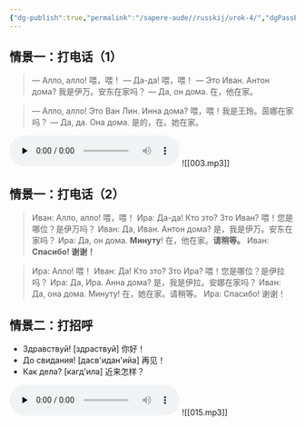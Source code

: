 ```yaml
---
{"dg-publish":true,"permalink":"/sapere-aude//russkij/urok-4/","dgPassFrontmatter":true}
---
```


## 情景一：打电话（1）

> — Алло, алло! 喂，喂！
> — Да-да! 喂，喂！
> — Это Иван. Антон дома? 我是伊万。安东在家吗？
> — Да, он дома. 在，他在家。

> — Алло, алло! Это Ван Лин. Инна дома? 喂，喂！我是王玲。茵娜在家吗？
> — Да, да. Она дома. 是的，在。她在家。


<audio id="audio" controls="" preload="none">
<source id="mp3" src="https://huangyahui.com/img/user/TARDIS/Assets/2023/003.mp3">
</audio>
![[003.mp3]]

## 情景一：打电话（2）

> Иван: Алло, алло! 喂，喂！
> Ира: Да-да! Кто зто? Зто Иван? 喂！您是哪位？是伊万吗？
> Иван: Да, Иван. Антон дома? 是，我是伊万。安东在家吗？
> Ира: Да, он дома. **Минуту**! 在，他在家。**请稍等。**
> Иван: **Спасибо! 谢谢！**

> Ира: Алло! 喂！
> Иван: Да! Кто зто? Зто Ира? 喂！您是哪位？是伊拉吗？
> Ира: Да, Ира. Анна дома? 是，我是伊拉。安娜在家吗？
> Иван: Да, она дома. Минуту! 在，她在家。请稍等。
>Ира: Спасибо! 谢谢！

## 情景二：打招呼
- Здравствуй! [здраствуй] 你好！
- До свидания! [дасв'идан'ийа] 再见！
- Как дела? [кагд'ила] 近来怎样？

<audio id="audio" controls="" preload="none">
<source id="mp3" src="https://huangyahui.com/img/user/TARDIS/Assets/2023/015.mp3">
</audio>
![[015.mp3]]
